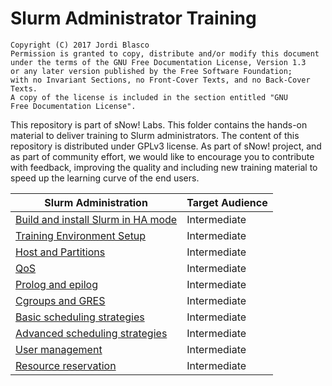 # Slurm Administrator Training

```
Copyright (C) 2017 Jordi Blasco
Permission is granted to copy, distribute and/or modify this document
under the terms of the GNU Free Documentation License, Version 1.3
or any later version published by the Free Software Foundation;
with no Invariant Sections, no Front-Cover Texts, and no Back-Cover Texts.
A copy of the license is included in the section entitled "GNU
Free Documentation License".
```

This repository is part of sNow! Labs. This folder contains the hands-on material to deliver training to Slurm administrators. The content of this repository is distributed under GPLv3 license. 
As part of sNow! project, and as part of community effort, we would like to encourage you to contribute with feedback, improving the quality and including new training material to speed up the learning curve of the end users.


| Slurm Administration                                                         | Target Audience       |
| ---------------------------------------------------------------------------- | --------------------- |
| [Build and install Slurm in HA mode](slurm/00-build-and-install-slurm.md)    | Intermediate          |
| [Training Environment Setup](slurm/01-training-environment-setup.md)         | Intermediate          |
| [Host and Partitions](slurm/02-host-and-partitions.md)                       | Intermediate          |
| [QoS](slurm/03-qos.md)                                                       | Intermediate          |
| [Prolog and epilog](slurm/04-prolog-and-epilog.md)                           | Intermediate          |
| [Cgroups and GRES](slurm/05-cgroups-and-gres.md)                             | Intermediate          |
| [Basic scheduling strategies](slurm/06-basic-scheduling-strategies.md)       | Intermediate          |
| [Advanced scheduling strategies](slurm/07-advanced-scheduling-strategies.md) | Intermediate          |
| [User management](slurm/08-user-management.md)                               | Intermediate          |
| [Resource reservation](slurm/09-resource-reservation.md)                     | Intermediate          |
